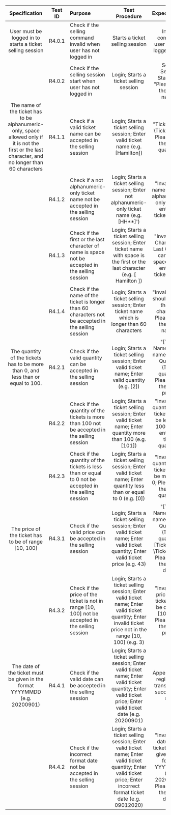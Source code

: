 |                        Specification                         | Test ID | Purpose                                                      |                        Test Procedure                        |                        Expect Output                         |
| :----------------------------------------------------------: | :-----: | :----------------------------------------------------------- | :----------------------------------------------------------: | :----------------------------------------------------------: |
|  User must be logged in to starts a ticket selling session   | R4.0.1  | Check if the selling command invalid when user has not logged in |               Starts a ticket selling session                |        Invaild command, user must be logged in first         |
|                                                              | R4.0.2  | Check if the selling session start  when user has not logged in |           Login;  Starts a ticket selling session            | Selling Session Starting...; "Please enter the ticket name:" |
| The name of the ticket has to be alphanumeric-only, space allowed only if it is not the first or the last character, and no longer than 60 characters | R4.1.1  | Check if a valid ticket name can be accepted in the selling session | Login;  Starts a ticket selling session;   Enter valid ticket name (e.g. [Hamilton]) | "Ticket Name: \Ticket name;  Please enter the ticket quantity:" |
|                                                              | R4.1.2  | Check if a not alphanumeric-only ticket name not be accepted in the selling session | Login;  Starts a ticket selling session;  Enter not alphanumeric-only ticket name (e.g. [HH**]') | "Invalid! The name format is alphanumeric-only; Please enter the ticket name:" |
|                                                              | R4.1.3  | Check if the first or the last character of name is space not be accepted in the selling session | Login;  Starts a ticket selling session;  Enter ticket name with space is the first or the last character (e.g. [ Hamilton ]) | "Invalid! First Character or Last Characte cannot be space; Please enter the ticket name:" |
|                                                              | R4.1.4  | Check if the name of the ticket is longer than 60 characters not be accepted in the selling session | Login;  Starts a ticket selling session;  Enter ticket name which is longer than 60 characters | "Invalid! Name should shorter than 60 characters; Please enter the ticket name:" |
| The quantity of the tickets has to be more than 0, and less than or equal to 100. | R4.2.1  | Check if the valid quantity can be accepted in the selling session | Login; Starts a ticket selling session; Enter valid ticket name; Enter valid quantity (e.g. [2]) | "[Ticket Name: \Ticket name]; [Ticket Quantity: \Ticket quantity]; Please enter the ticket price:" |
|                                                              | R4.2.2  | Check if the quantity of the tickets is more than 100 not be accepted in the selling session | Login; Starts a ticket selling session; Enter valid ticket name; Enter quantity more than 100 (e.g. [101]) | "Invalid! The quantity of the tickets has to be less than 100; Please enter the ticket quantity:" |
|                                                              | R4.2.3  | Check if the quantity of the tickets is less than or equal to 0 not be accepted in the selling session | Login; Starts a ticket selling session; Enter valid ticket name; Enter quantity less than or equal to 0 (e.g. [0]) | "Invalid! The quantity of the tickets has to be more than 0; Please enter the ticket quantity:" |
|     The price of the ticket has to be of range [10, 100]     | R4.3.1  | Check if the valid price can be accepted in the selling session | Login;  Starts a ticket selling session;  Enter valid ticket name; Enter valid ticket quantity; Enter valid ticket price (e.g. 43) | "[Ticket Name: \Ticket name]; [Ticket Quantity: \Ticket quantity]; [Ticket Price: \Ticket price];  Please enter the ticket date:" |
|                                                              | R4.3.2  | Check if the price of the ticket is not in range [10, 100] not be accepted in the selling session | Login;  Starts a ticket selling session;  Enter valid ticket name; Enter valid ticket quantity; Enter invalid ticket price not in the range [10, 100] (e.g. 3) | "Invalid! The price of the ticket has to be of range [10, 100]; Please enter the ticket price:" |
| The date of the ticket must be given in the format YYYYMMDD (e.g. 20200901) | R4.4.1  | Check if the valid date can be accepted in the selling session | Login;  Starts a ticket selling session;  Enter valid ticket name; Enter valid ticket quantity; Enter valid ticket price; Enter valid ticket date (e.g. 20200901) |  Append a new registration transaction if successfully sold  |
|                                                              | R4.4.2  | Check if the incorrect format date not be accepted in the selling session | Login;  Starts a ticket selling session;  Enter valid ticket name; Enter valid ticket quantity; Enter valid ticket price; Enter incorrect format  ticket date (e.g. 09012020) | "Invalid! The date of the ticket must be given in the format YYYYMMDD (e.g. 20200901); Please enter the ticket date:" |



